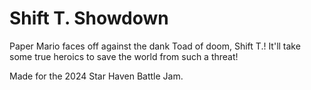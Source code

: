 # Shift T. Showdown

Paper Mario faces off against the dank Toad of doom, Shift T.! It'll take some true heroics to save the world from such a threat!

Made for the 2024 Star Haven Battle Jam.
